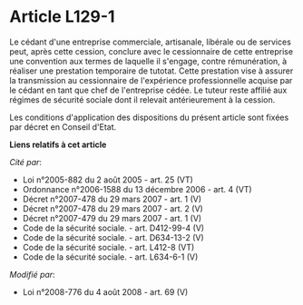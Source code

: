 # Article L129-1

Le cédant d'une entreprise commerciale, artisanale, libérale ou de services peut, après cette cession, conclure avec le
cessionnaire de cette entreprise une convention aux termes de laquelle il s'engage, contre rémunération, à réaliser une
prestation temporaire de tutotat. Cette prestation vise à assurer la transmission au cessionnaire de l'expérience
professionnelle acquise par le cédant en tant que chef de l'entreprise cédée. Le tuteur reste affilié aux régimes de sécurité
sociale dont il relevait antérieurement à la cession. 

Les conditions d'application des dispositions du présent article sont fixées par décret en Conseil d'Etat.

**Liens relatifs à cet article**

_Cité par_:

  - Loi n°2005-882 du 2 août 2005 - art. 25 (VT)
  - Ordonnance n°2006-1588 du 13 décembre 2006 - art. 4 (VT)
  - Décret n°2007-478 du 29 mars 2007 - art. 1 (V)
  - Décret n°2007-478 du 29 mars 2007 - art. 2 (V)
  - Décret n°2007-479 du 29 mars 2007 - art. 1 (V)
  - Code de la sécurité sociale. - art. D412-99-4 (V)
  - Code de la sécurité sociale. - art. D634-13-2 (V)
  - Code de la sécurité sociale. - art. L412-8 (VT)
  - Code de la sécurité sociale. - art. L634-6-1 (V)

_Modifié par_:

  - Loi n°2008-776 du 4 août 2008 - art. 69 (V)
